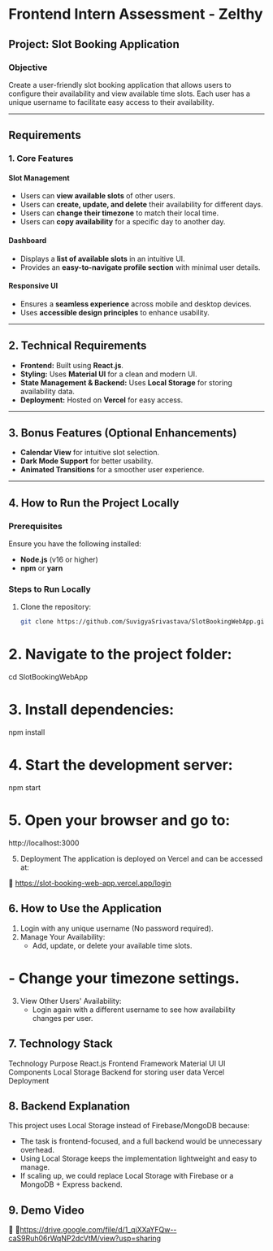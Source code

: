 # Frontend Intern Assessment - Zelthy

## **Project: Slot Booking Application**

### **Objective**
Create a user-friendly slot booking application that allows users to configure their availability and view available time slots. Each user has a unique username to facilitate easy access to their availability.

---

## **Requirements**

### **1. Core Features**
#### **Slot Management**
- Users can **view available slots** of other users.
- Users can **create, update, and delete** their availability for different days.
- Users can **change their timezone** to match their local time.
- Users can **copy availability** for a specific day to another day.

#### **Dashboard**
- Displays a **list of available slots** in an intuitive UI.
- Provides an **easy-to-navigate profile section** with minimal user details.

#### **Responsive UI**
- Ensures a **seamless experience** across mobile and desktop devices.
- Uses **accessible design principles** to enhance usability.

---

## **2. Technical Requirements**
- **Frontend:** Built using **React.js**.
- **Styling:** Uses **Material UI** for a clean and modern UI.
- **State Management & Backend:** Uses **Local Storage** for storing availability data.
- **Deployment:** Hosted on **Vercel** for easy access.

---

## **3. Bonus Features (Optional Enhancements)**
- **Calendar View** for intuitive slot selection.
- **Dark Mode Support** for better usability.
- **Animated Transitions** for a smoother user experience.

---

## **4. How to Run the Project Locally**
### **Prerequisites**
Ensure you have the following installed:
- **Node.js** (v16 or higher)
- **npm** or **yarn**
  
### **Steps to Run Locally**
1. Clone the repository:
   ```bash
   git clone https://github.com/SuvigyaSrivastava/SlotBookingWebApp.git


# 2. Navigate to the project folder:
cd SlotBookingWebApp


# 3. Install dependencies:
npm install


# 4. Start the development server:
npm start

# 5. Open your browser and go to:
http://localhost:3000

5. Deployment
The application is deployed on Vercel and can be accessed at:

🔗 https://slot-booking-web-app.vercel.app/login


## 6. How to Use the Application

 1. Login with any unique username (No password required).
 2. Manage Your Availability:
    - Add, update, or delete your available time slots.
#   - Change your timezone settings.
 3. View Other Users' Availability:  
    - Login again with a different username to see how availability changes per user.


## 7. Technology Stack
Technology	Purpose
React.js	Frontend Framework
Material UI	UI Components
Local Storage	Backend for storing user data
Vercel	Deployment


 ## 8. Backend Explanation
This project uses Local Storage instead of Firebase/MongoDB because:


- The task is frontend-focused, and a full backend would be unnecessary overhead.
- Using Local Storage keeps the implementation lightweight and easy to manage.
 - If scaling up, we could replace Local Storage with Firebase or a MongoDB + Express backend.
## 9. Demo Video
📌 🔗https://drive.google.com/file/d/1_qjXXaYFQw--caS9Ruh06rWqNP2dcVtM/view?usp=sharing



